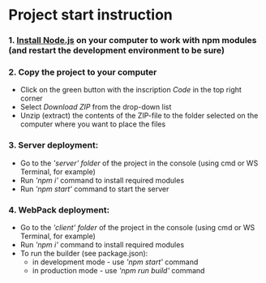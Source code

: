 # Project start instruction

### 1. [Install Node.js](https://nodejs.org/en/) on your computer to work with npm modules (and restart the development environment to be sure)
### 2. Copy the project to your computer
  + Сlick on the green button with the inscription *Code* in the top right corner
  + Select *Download ZIP* from the drop-down list
  + Unzip (extract) the contents of the ZIP-file to the folder selected on the computer where you want to place the files
### 3. Server deployment:
  + Go to the *'server' folder* of the project in the console (using cmd or WS Terminal, for example)
  + Run *'npm i'* command to install required modules
  + Run *'npm start'* command to start the server
### 4. WebPack deployment:
  + Go to the *'client' folder* of the project in the console (using cmd or WS Terminal, for example)
  + Run *'npm i'* command to install required modules
  + To run the builder (see package.json):
      - in development mode - use *'npm start'* command
      - in production mode - use *'npm run build'* command 